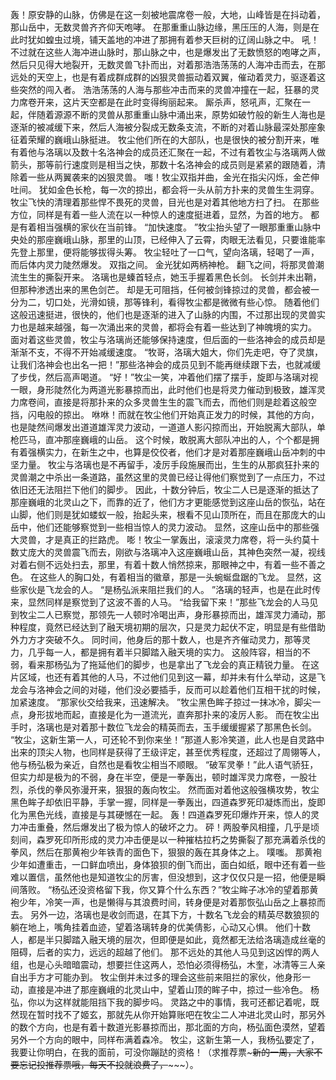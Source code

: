 轰！原安静的山脉，仿佛是在这一刻被地震席卷一般，大地，山峰皆是在抖动着，那山岳中，无数灵兽齐齐仰天咆哮。
在那重重山脉边缘，黑压压的人海，则是在此时犹如蝗虫过境，铺天盖地的冲进了那拥有着参天巨树的辽阔山脉之中。
吼！不过就在这些人海冲进山脉时，那山脉之中，也是爆发出了无数愤怒的咆哮之声，然后只见得大地裂开，无数灵兽飞扑而出，对着那浩浩荡荡的人海冲击而去，在那远处的天空上，也是有着成群成群的凶狠灵兽振动着双翼，催动着灵力，驱逐着这些突然的闯入者。
浩浩荡荡的人海与那些冲击而来的灵兽冲撞在一起，狂暴的灵力席卷开来，这片天空都是在此时变得绚丽起来。
厮杀声，怒吼声，汇聚在一起，伴随着源源不断的灵兽从那重重山脉中涌出来，原势如破竹般的新生人海也是逐渐的被减缓下来，然后人海被分裂成无数条支流，不断的对着山脉最深处那座象征着荣耀的巍峨山脉挺进。
牧尘他们所在的大部队，也是很快的被分割开来，唯有着他与洛璃以及数十名洛神会的成员还汇聚在一起，不过有着牧尘与洛璃两人做箭头，那等前行速度则是相当之快，那数十名洛神会的成员则是紧紧的跟随着，清除着一些从两翼袭来的凶狠灵兽。
嗤！牧尘双指并曲，金光在指尖闪烁，金芒伸吐间。
犹如金色长枪，每一次的掠出，都会将一头从前方扑来的灵兽生生洞穿。
牧尘飞快的清理着那些悍不畏死的灵兽，目光也是对着其他地方扫了扫。
在那些方位，同样是有着一些人流在以一种惊人的速度挺进着，显然，为首的地方。
都是有着相当强横的家伙在当前锋。
“加快速度。
”牧尘抬头望了一眼那重重山脉中央处的那座巍峨山脉，那里的山顶，已经伸入了云霄，肉眼无法看见，只要谁能率先登上那里，便将能够拔得头筹。
牧尘轻吐了一口气，望向洛璃，轻喝了一声，而后体内灵力陡然爆发。
双指之间。
金光犹如两柄神枪。
翻飞之间，将那灵兽潮流生生的撕裂开来。
洛璃也是螓首轻点，她玉手握着黑色长剑。
长剑并未出鞘，但那种渗透出来的黑色剑芒。
却是无可阻挡，任何被剑锋掠过的灵兽，都会被一分为二，切口处，光滑如镜，那等锋利，看得牧尘都是微微有些心惊。
随着他们这般迅速挺进，很快的，他们也是逐渐的进入了山脉的内围，不过那出现的灵兽实力也是越来越强，每一次涌出来的灵兽，都将会有着一些达到了神魄境的实力。
面对着这些灵兽，牧尘与洛璃尚还能够保持速度，但后面的一些洛神会的成员却是渐渐不支，不得不开始减缓速度。
“牧哥，洛璃大姐大，你们先走吧，夺了灵旗，让我们洛神会也出名一把！”那些洛神会的成员见到不能再继续跟下去，也就减缓了步伐，然后高声喝道。
“好！”牧尘一笑，冲着他们摆了摆手，旋即与洛璃对视一眼，身形陡然化为两道光影暴掠而出，此时他们也是将灵力催动到极致，雄浑灵力席卷间，直接是将那扑来的众多灵兽生生的震飞而去，而他们则是趁着这般空挡，闪电般的掠出。
咻咻！而就在牧尘他们开始真正发力的时候，其他的方向，也是陡然间爆发出道道雄浑灵力波动，一道道人影闪掠而出，开始脱离大部队，单枪匹马，直冲那座巍峨的山岳。
这个时候，敢脱离大部队冲出的人，个个都是拥有着强横实力，在新生之中，也算是佼佼者，他们才是对着那座巍峨山岳冲刺的中坚力量。
牧尘与洛璃也是不再留手，凌厉手段施展而出，生生的从那疯狂扑来的灵兽潮之中杀出一条道路，虽然这里的灵兽已经让得他们察觉到了一点压力，不过依旧还无法阻拦下他们的脚步。
因此，十数分钟后，牧尘二人已是逐渐的抵达了那座巍峨的北灵山之下，而靠的近了，他们方才更能感觉到这座山岳的恢弘，站在山脚，他们则是犹如蝼蚁一般，抬起头来，根看不见山顶所在，而且在那庞大的山岳中，他们还能够察觉到一些相当惊人的灵力波动。
显然，这座山岳中的那些强大灵兽，才是真正的拦路虎。
嘭！牧尘一掌轰出，滚滚灵力席卷，将一头约莫十数丈庞大的灵兽震飞而去，刚欲与洛璃冲入这座巍峨山岳，其神色突然一凝，视线对着右侧不远处扫去，那里，有着十数人悄然掠来，那眼神之中，有着一些不善之色。
在这些人的胸口处，有着相当的徽章，那是一头蜿蜒盘踞的飞龙。
显然，这些家伙是飞龙会的人。
“是杨弘派来阻拦我们的人。
”洛璃的轻声，也是在此时传来，显然同样是察觉到了这波不善的人马。
“给我留下来！”那些飞龙会的人马见到牧尘二人已察觉，那领先一人顿时冷喝出声，身形暴掠而出，雄浑灵力涌动，那种程度，竟然已经达到了融天境初期的层次，只是灵力起伏不定，明显是有些借助外力方才突破不久。
同时间，他身后的那十数人，也是齐齐催动灵力，那等灵力，几乎每一人，都是拥有着半只脚踏入融天境的实力。
这般阵容，相当的不弱，看来那杨弘为了拖延他们的脚步，也是拿出了飞龙会的真正精锐力量。
在这片区域，也还有着其他的人马，不过他们见到这一幕，却并未有什么举动，这是飞龙会与洛神会之间的对碰，他们没必要插手，反而可以趁着他们互相干扰的时候，加紧速度。
“那家伙交给我来，迅速解决。
”牧尘黑色眸子掠过一抹冰冷，脚尖一点，身形拔地而起，直接是化为一道流光，直奔那扑来的凌厉人影。
而在牧尘出手时，洛璃也是对着那十数位飞龙会的精英而去，玉手缓缓握紧了那黑色长剑。
“牧尘，这新生第一人，可还轮不到你来坐！”那道人影冷笑道，此人也是自灵路中出来的顶尖人物，也同样是获得了王级评定，甚至优秀程度，还超过了周翎等人，他与杨弘极为亲近，自然也是看牧尘相当不顺眼。
“破军灵拳！”此人语气骄狂，但实力却是极为的不弱，身在半空，便是一拳轰出，顿时雄浑灵力席卷，一股壮烈，杀伐的拳风弥漫开来，狠狠的轰向牧尘。
然而面对着他这般强横攻势，牧尘黑色眸子却依旧平静，手掌一握，同样是一拳轰出，四道森罗死印凝炼而出，旋即化为黑色光线，直接是与其硬憾在一起。
轰！四道森罗死印爆炸开来，惊人的灵力冲击重叠，然后爆发出了极为惊人的破坏之力。
砰！两股拳风相撞，几乎是顷刻间，森罗死印所形成的灵力冲击便是以一种摧枯拉朽之势撕裂了那充满着杀伐的拳风，然后在那黄袍少年铁青的面色下，狠狠的轰在其身体之上。
噗嗤。
那黄袍少年如遭重击，一口鲜血喷出，身体狼狈的倒飞而出，面白如纸，眼中还有着一些难以置信，虽然他也是知道牧尘的厉害，但没想到，这才仅仅只是一招，他便是瞬间落败。
“杨弘还没资格留下我，你又算个什么东西？”牧尘眸子冰冷的望着那黄袍少年，冷笑一声，也是懒得与其浪费时间，转身便是对着那恢弘山岳之上暴掠而去。
另外一边，洛璃也是收剑而退，在其下方，十数名飞龙会的精英尽数狼狈的躺在地上，嘴角挂着血迹，望着洛璃转身的优美倩影，心动又心惧。
他们十数人，都是半只脚踏入融天境的层次，但即便是如此，竟然都无法给洛璃造成丝毫的阻碍，后者的实力，远远的超越了他们。
那不远处的其他人马见到这凶悍的两人组，也是心头暗暗震动，想要拦住这两人，恐怕必须得杨弘，木奎，冰清等三人亲自出手方才可能办到。
牧尘倒并未过多的理会这些前来阻拦的家伙，他身形一动，直接是冲进了那座巍峨的北灵山中，望着山顶的眸子中，掠过一些冷色。
杨弘，你以为这样就能阻挡下我的脚步吗。
灵路之中的事情，我可还都记着呢，既然现在暂时找不了姬玄，那就先从你开始算账吧在牧尘二人冲进北灵山时，那另外的数个方向，也是有着十数道光影暴掠而出，那北面的方向，杨弘面色漠然，望着另外一个方向的眼中，同样布满着森冷。
牧尘，这新生第一人，我杨弘要定了，我要让你明白，在我的面前，可没你蹦跶的资格！（求推荐票~~~新的一周，大家不要忘记投推荐票哦，每天不投就浪费了，~~~~~）。
